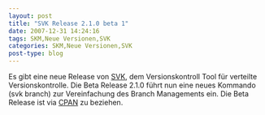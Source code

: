 ```yaml
---
layout: post
title: "SVK Release 2.1.0 beta 1"
date: 2007-12-31 14:24:16
tags: SKM,Neue Versionen,SVK
categories: SKM,Neue Versionen,SVK
post-type: blog
---
```

Es gibt eine neue Release von <a href="http://svk.bestpractical.com"  title="SVK">SVK</a>, dem Versionskontroll Tool für verteilte Versionskontrolle. Die Beta Release 2.1.0 führt nun eine neues Kommando (svk branch) zur Vereinfachung des Branch Managements ein. Die Beta Release ist via <a href="http://search.cpan.org/~clkao/SVK-v2.0.99_991/"  title="http://search.cpan.org/~clkao/SVK-v2.0.99_991/">CPAN</a> zu beziehen.
